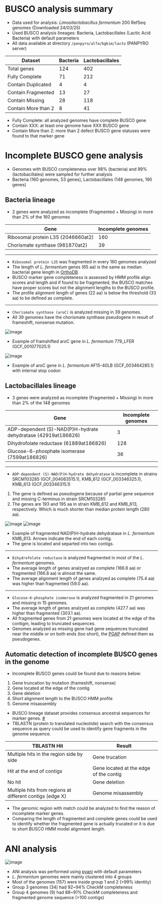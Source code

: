 # BUSCO analysis summary

* Data used for analysis: *Limosilactobacillus fermentum* 200 RefSeq genomes (Downloaded 24/03/25)
* Used BUSCO analysis lineages: Bacteria, Lactobacillales (Lactic Acid Bacteria) with default parameters
* All data available at directory `/panpyro/alfa/bgkim/lacto` (PANPYRO server)

Dataset | Bacteria | Lactobacillales
---- | ---- | ----
Total genes | 124 | 402
Fully Complete | 71 | 212
Contain Duplicated | 4 | 4
Contain Fragmented | 13 | 27
Contain Missing | 28 | 118
Contain More than 2 | 8 | 41

* Fully Complete: all analyzed genomes have complete BUSCO gene
* Contain XXX: at least one genome have XXX BUSCO gene
* Contain More than 2: more than 2 defect BUSCO gene statuses were found to that marker gene

# Incomplete BUSCO gene analysis

* Genomes with BUSCO completeness over 98% (bacteria) and 99% (lactobacillales) were sampled for further analysis
* Bacteria (160 genomes, 53 genes), Lactobacillales (148 genomes, 190 genes)

## Bacteria lineage

* 2 genes were analyzed as incomplete (Fragmented + Missing) in more than 2% of the 160 genomes

Gene | Incomplete genomes
---- | ----
Ribosomal protein L35 (2046660at2) | 160
Chorismate synthase (981870at2) | 39

----
* `Ribosomal protein L35` was fragmented in every 160 genomes analyzed
* The length of *L. fermentum* genes (65 aa) is the same as median bacterial gene length in [OrthoDB](https://v10-1.orthodb.org/?query=2046660at2).
* BUSCO marker gene completeness is assessed by HMM profile align scores and length and if found to be fragmented, the BUSCO matches have proper scores but not the alignment lengths to the BUSCO profile.
* The profile alignment length of genes (22 aa) is below the threshold (33 aa) to be defined as complete.

----
* `Chorismate synthase (aroC)` is analyzed missing in 39 genomes.
* All 39 genomes have the chorismate synthase pseudogene in result of frameshift, nonsense mutation.

![image](https://github.com/logcossin/ForReport/assets/49052882/392fcd0e-4b04-471c-aee9-362f6c10c3d8)

* Example of framshifted aroC gene in *L. fermentum* 779_LFER (GCF_001077025.1)

![image](https://github.com/logcossin/ForReport/assets/49052882/2af3aadd-18a4-497f-88da-40b2a2401214)

* Example of aroC gene in *L. fermentum* AF15-40LB (GCF_003464285.1) with internal stop codon

## Lactobacillales lineage

* 3 genes were analyzed as incomplete (Fragmented + Missing) in more than 2% of the 148 genomes

Gene | Incomplete genomes
---- | ----
ADP-dependent (S)-NAD(P)H-hydrate dehydratase (42919at186826) | 3
Dihydrofolate reductase (61889at186826) | 128
Glucose-6-phosphate isomerase (7599at186826) | 36

----
* `ADP-dependent (S)-NAD(P)H-hydrate dehydratase` is incomplete in strains SRCM103285 (GCF_004063515.1), KMB_612 (GCF_003346325.1), KMB_613 (GCF_003346315.1)
1. The gene is defined as pseudogene because of partial gene sequence and missing C-terminus in strain SRCM103285
2. The genes are 193 and 195 aa in strain KMB_612 and KMB_613, respectively. Which is much shorter than median protein length (280 aa).

![image](https://github.com/logcossin/ForReport/assets/49052882/b33e8895-de26-472c-ae18-5879559d6cdc)
![image](https://github.com/logcossin/ForReport/assets/49052882/81673fa7-44b0-4991-9a1c-f58b85058a3a)

* Example of fragmented NAD(P)H-hydrate dehydratase in *L. fermentum* KMB_613. Arrows indicate the end of each contig.
* The gene is located and separted into two contigs.

----
* `Dihydrofolate reductase` is analyzed fragmented in most of the *L. fermentum* genomes.
* The average length of genes analzyed as complete (166.6 aa) or fragmented (166.8 aa) is almost the same.
* The average alignment length of genes analzyed as complete (75.4 aa) was higher than fragmented (59.0 aa).

----
* `Glucose-6-phosphate isomerase` is analyzed fragmented in 21 genomes and missing in 15 genomes.
* The average length of genes analzyed as complete (427.7 aa) was higher than fragmented (303.1 aa).
* All fragmented genes from 21 genomes were located at the edge of the contigm, leading to truncated sequences.
* Genomes analyzed as missing gene had gene sequences truncated near the middle or on both ends (too short), the [PGAP](https://github.com/ncbi/pgap) defined them as pseudogenes.

## Automatic detection of incomplete BUSCO genes in the genome

* Incomplete BUSCO genes could be found due to reasons below:
1. Gene truncation by mutation (frameshift, nonsense)
2. Gene located at the edge of the contig
3. Gene deletion
4. Short alignment length to the BUSCO HMM profile
5. Genome misassembly

* BUSCO lineage dataset provides consensus ancestral sequences for marker genes. [#](https://busco.ezlab.org/busco_userguide.html#lineage-datasets)
* TBLASTN (protein to translated nucleotide) search with the consensus sequence as query could be used to identify gene fragments in the genome sequence.

TBLASTN Hit | Result
---- | ----
Multiple hits in the region side by side | Gene trucation
Hit at the end of contigs | Gene located at the edge of the contig
No hit | Gene deletion
Multiple hits from regions at different contigs (edge X) | Genome misassembly

* The genomic region with match could be analyzed to find the reason of incomplete marker genes.
* Comparing the length of fragmented and complete genes could be used to identify whether the fragmented gene is actually trucated or it is due to short BUSCO HMM model alignment length.

# ANI analysis

![image](https://github.com/logcossin/ForReport/assets/49052882/5e7d0101-2693-4be8-a700-7bac4ec3e428)

* ANI analysis was performed using [pyani](https://github.com/widdowquinn/pyani) with default parameters
* *L. fermentum* genomes were mainly clustered into 4 groups
* Most of the genomes (157) were inside group 1 and 2 (>99% identity)
* Group 3 genomes (34) had 92~94% CheckM completeness
* Group 4 genomes (9) had 88~91% CheckM completeness and fragmented genome sequence (>100 contigs)
